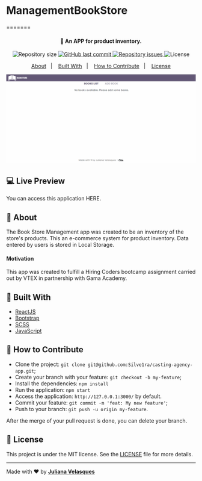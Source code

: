 # ManagementBookStore
=======
<h4 align="center">
  🚀 An APP for product inventory.
</h4>

<p align="center">
  
  <img alt="Repository size" src="https://img.shields.io/github/repo-size/JulianaVelasques/ManagementBookStore">
  
  <a href="https://github.com/JulianaVelasques/ManagementBookStore/commits/main">
    <img alt="GitHub last commit" src="https://img.shields.io/github/last-commit/JulianaVelasques/ManagementBookStore">
  </a>

  <a href="https://github.com/JulianaVelasques/ManagementBookStore/issues">
    <img alt="Repository issues" src="https://img.shields.io/github/issues/JulianaVelasques/ManagementBookStore">
  </a>

  <img alt="License" src="https://img.shields.io/badge/license-MIT-brightgreen">
</p>

<p align="center">
  <a href="#page_with_curl-about">About</a>&nbsp;&nbsp;&nbsp;|&nbsp;&nbsp;&nbsp;
  <a href="#wrench-built-with">Built With</a>&nbsp;&nbsp;&nbsp;|&nbsp;&nbsp;&nbsp;
  <a href="#-how-to-contribute">How to Contribute</a>&nbsp;&nbsp;&nbsp;|&nbsp;&nbsp;&nbsp;
  <a href="#memo-license">License</a>
</p>

![Demo](demo.gif)

## 💻 Live Preview

You can access this application HERE. 

## :page_with_curl: About

The Book Store Management app was created to be an inventory of the store's products. This an e-commerce system for product inventory. Data entered by users is stored in Local Storage.



#### Motivation
This app was created to fulfill a Hiring Coders bootcamp assignment carried out by VTEX in partnership with Gama Academy.


## :wrench: Built With

- [ReactJS](https://reactjs.org/)
- [Bootstrap](https://getbootstrap.com/docs/4.5/getting-started/introduction/)
- [SCSS](https://sass-lang.com/)
- [JavaScript](https://www.javascript.com/)

## 🤔 How to Contribute

- Clone the project: `git clone git@github.com:Silve1ra/casting-agency-app.git`;
- Create your branch with your feature: `git checkout -b my-feature`;
- Install the dependencies: `npm install`
- Run the application: `npm start`
- Access the application: `http://127.0.0.1:3000/` by default.
- Commit your feature: `git commit -m 'feat: My new feature'`;
- Push to your branch: `git push -u origin my-feature`.

After the merge of your pull request is done, you can delete your branch.

## :memo: License

This project is under the MIT license. See the [LICENSE](LICENSE.md) file for more details.

---

Made with ♥ by <tr>
    <td align="center"><a href="https://github.com/JulianaVelasques"><b>Juliana Velasques</b></a><br /></td>
<tr>


